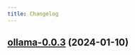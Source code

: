 ```yaml
---
title: Changelog
---
```





## [ollama-0.0.3](https://github.com/truecharts/charts/compare/ollama-0.0.2...ollama-0.0.3) (2024-01-10)